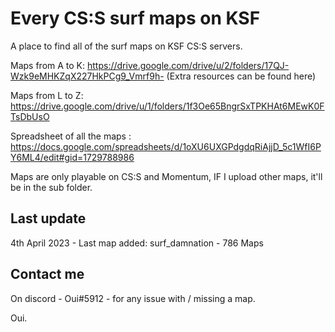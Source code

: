 # Every CS:S surf maps on KSF

A place to find all of the surf maps on KSF CS:S servers.


Maps from A to K: https://drive.google.com/drive/u/2/folders/17QJ-Wzk9eMHKZqX227HkPCg9_Vmrf9h-
(Extra resources can be found here)


Maps from L to Z: https://drive.google.com/drive/u/1/folders/1f3Oe65BngrSxTPKHAt6MEwK0FTsDbUsO


Spreadsheet of all the maps : https://docs.google.com/spreadsheets/d/1oXU6UXGPdgdqRiAjjD_5c1WfI6PY6ML4/edit#gid=1729788986


Maps are only playable on CS:S and Momentum, IF I upload other maps, it'll be in the sub folder.

## Last update
4th April 2023 - Last map added: surf_damnation - 786 Maps

## Contact me 
On discord - Oui#5912 - for any issue with / missing a map.

Oui.

